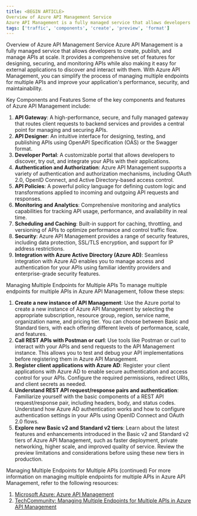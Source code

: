 ```yaml
---
title: <BEGIN ARTICLE>
Overview of Azure API Management Service
Azure API Management is a fully managed service that allows developers to create, publish, and manage APIs at scale
tags: ['traffic', 'components', 'create', 'preview', 'format']
---
```


<BEGIN ARTICLE>
Overview of Azure API Management Service
Azure API Management is a fully managed service that allows developers to create, publish, and manage APIs at scale. It provides a comprehensive set of features for designing, securing, and monitoring APIs while also making it easy for external applications to discover and interact with them. With Azure API Management, you can simplify the process of managing multiple endpoints for multiple APIs and improve your application's performance, security, and maintainability.

Key Components and Features
Some of the key components and features of Azure API Management include:

1. **API Gateway**: A high-performance, secure, and fully managed gateway that routes client requests to backend services and provides a central point for managing and securing APIs.
2. **API Designer**: An intuitive interface for designing, testing, and publishing APIs using OpenAPI Specification (OAS) or the Swagger format.
3. **Developer Portal**: A customizable portal that allows developers to discover, try out, and integrate your APIs with their applications.
4. **Authentication and Authorization**: Azure API Management supports a variety of authentication and authorization mechanisms, including OAuth 2.0, OpenID Connect, and Active Directory-based access control.
5. **API Policies**: A powerful policy language for defining custom logic and transformations applied to incoming and outgoing API requests and responses.
6. **Monitoring and Analytics**: Comprehensive monitoring and analytics capabilities for tracking API usage, performance, and availability in real time.
7. **Scheduling and Caching**: Built-in support for caching, throttling, and versioning of APIs to optimize performance and control traffic flow.
8. **Security**: Azure API Management provides a range of security features, including data protection, SSL/TLS encryption, and support for IP address restrictions.
9. **Integration with Azure Active Directory (Azure AD)**: Seamless integration with Azure AD enables you to manage access and authentication for your APIs using familiar identity providers and enterprise-grade security features.

Managing Multiple Endpoints for Multiple APIs
To manage multiple endpoints for multiple APIs in Azure API Management, follow these steps:

1. **Create a new instance of API Management**: Use the Azure portal to create a new instance of Azure API Management by selecting the appropriate subscription, resource group, region, service name, organization name, and pricing tier. You can choose between Basic and Standard tiers, with each offering different levels of performance, scale, and features.
2. **Call REST APIs with Postman or curl**: Use tools like Postman or curl to interact with your APIs and send requests to the API Management instance. This allows you to test and debug your API implementations before registering them in Azure API Management.
3. **Register client applications with Azure AD**: Register your client applications with Azure AD to enable secure authentication and access control for your APIs. Configure the required permissions, redirect URIs, and client secrets as needed.
4. **Understand REST API request/response pairs and authentication**: Familiarize yourself with the basic components of a REST API request/response pair, including headers, body, and status codes. Understand how Azure AD authentication works and how to configure authentication settings in your APIs using OpenID Connect and OAuth 2.0 flows.
5. **Explore new Basic v2 and Standard v2 tiers**: Learn about the latest features and enhancements introduced in the Basic v2 and Standard v2 tiers of Azure API Management, such as faster deployment, private networking, higher scale, and improved quality of service. Review the preview limitations and considerations before using these new tiers in production.

Managing Multiple Endpoints for Multiple APIs (continued)
For more information on managing multiple endpoints for multiple APIs in Azure API Management, refer to the following resources:

1. [Microsoft Azure: Azure API Management](https://azure.microsoft.com/en-us/services/api-management/)
2. [TechCommunity: Managing Multiple Endpoints for Multiple APIs in Azure API Management](https://techcommunity.microsoft.com/t5/Azure-API-Management/Managing-Multiple-Endpoints-for-Multiple-APIs-in-Azure-API/ba-p/3168692)
<END ARTICLE>